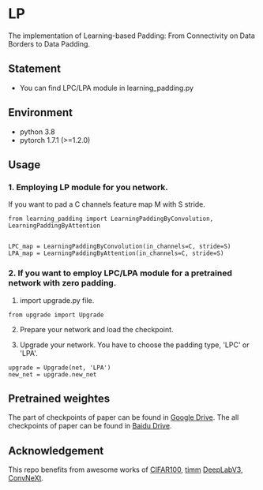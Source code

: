 # LP
The implementation of Learning-based Padding: From Connectivity on Data Borders to Data Padding.


## Statement
- You can find LPC/LPA module in learning_padding.py

## Environment
- python 3.8
- pytorch 1.7.1 (>=1.2.0)

## Usage
### 1. Employing LP module for you network.
If you want to pad a C channels feature map M with S stride.
```
from learning_padding import LearningPaddingByConvolution, LearningPaddingByAttention


LPC_map = LearningPaddingByConvolution(in_channels=C, stride=S)
LPA_map = LearningPaddingByAttention(in_channels=C, stride=S)
```

### 2. If you want to employ LPC/LPA module for a pretrained network with zero padding.

1. import upgrade.py file.
```
from upgrade import Upgrade
```

2. Prepare your network and load the checkpoint.

3. Upgrade your network. You have to choose the padding type, 'LPC' or 'LPA'.
```
upgrade = Upgrade(net, 'LPA')
new_net = upgrade.new_net
```


## Pretrained weightes

The part of checkpoints of paper can be found in [Google Drive](https://drive.google.com/drive/folders/1wrzpuVms5Dfkfqh6Ziersmo7blNVx7Sf?usp=sharing). The all checkpoints of paper can be found in [Baidu Drive](https://pan.baidu.com/s/1aGO8ah-l7CG4wBWoOoQ4EA?pwd=pn6o).



## Acknowledgement

This repo benefits from awesome works of [CIFAR100](https://github.com/weiaicunzai/pytorch-cifar100), [timm](https://github.com/rwightman/pytorch-image-models) [DeepLabV3](https://github.com/fregu856/deeplabv3),
[ConvNeXt](https://github.com/facebookresearch/ConvNeXt).
